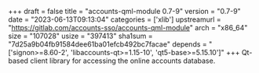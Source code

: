 +++
draft = false
title = "accounts-qml-module 0.7-9"
version = "0.7-9"
date = "2023-06-13T09:13:04"
categories = ['xlib']
upstreamurl = "https://gitlab.com/accounts-sso/accounts-qml-module"
arch = "x86_64"
size = "107028"
usize = "397413"
sha1sum = "7d25a9b04fb91584dee61ba01efcb492bc7facae"
depends = "['signon>=8.60-2', 'libaccounts-qt>=1.15-10', 'qt5-base>=5.15.10']"
+++
Qt-based client library for accessing the online accounts database.